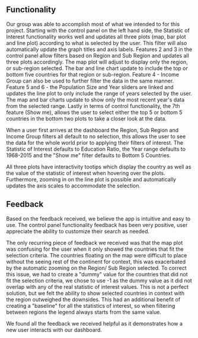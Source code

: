 ## Functionality
Our group was able to accomplish most of what we intended to for this project. Starting with the control panel on the left hand side, the Statistic of Interest functionality works well and updates all three plots (map, bar plot and line plot) according to what is selected by the user. This filter will also automatically update the graph titles and axis labels.  Features 2 and 3 in the control panel allow filters based on Region and Sub Region and updates all three plots accordingly.  The map plot will adjust to display only the region, or sub-region selected.   The bar and line chart update to include the top or bottom five countries for that region or sub-region.  Feature 4 - Income Group can also be used to further filter the data in the same manner. Feature 5 and 6 - the Population Size and Year sliders are linked and updates the line plot to only include the range of years selected by the user.  The map and bar charts update to show only the most recent year's data from the selected range. Lastly in terms of control functionality, the 7th feature (Show me), allows the user to select either the top 5 or bottom 5 countries in the bottom two plots to take a closer look at the data.

When a user first arrives at the dashboard the Region, Sub Region and Income Group filters all default to no selection, this allows the user to see the data for the whole world prior to applying their filters of interest.  The Statistic of Interest defaults to Education Ratio, the Year range defaults to 1968-2015 and the "Show me" filter defaults to Bottom 5 Countries.

All three plots have interactivity tootips which display the country as well as the value of the statistic of interest when hovering over the plots. Furthermore, zooming in on the line plot is possible and automatically updates the axis scales to accommodate the selection.

## Feedback

Based on the feedback received, we believe the app is intuitive and easy to use.  The control panel functionality feedback has been very positive, user appreciate the ability to customize their search as needed.

The only recurring piece of feedback we received was that the map plot was confusing for the user when it only showed the countries that fit the selection criteria.  The countries floating on the map were difficult to place without the seeing rest of the continent for context, this was exacerbated by the automatic zooming on the Region/ Sub Region selected.  To correct this issue, we had to create a "dummy" value for the countries that did not fit the selection criteria, we chose to use -1 as the dummy value as it did not overlap with any of the real statistic of interest values.  This is not a perfect solution, but we felt the ability to show selected countries in context with the region outweighed the downsides.  This had an additional benefit of creating a "baseline" for all the statistics of interest, so when filtering between regions the legend always starts from the same value.

We found all the feedback we received helpful as it demonstrates how a new user interacts with our dashboard.